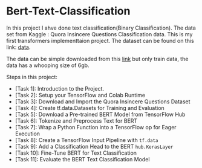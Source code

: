 # Bert-Text-Classification
In this project I ahve done text classification(Binary Classification). The data set from Kaggle : Quora Insincere Questions Classification data.
This is my first transformers implementtaion project.
The dataset can be found on this link: [data](https://www.kaggle.com/c/quora-insincere-questions-classification/data).

The data can be simple downloaded from this [link](https://archive.org/download/fine-tune-bert-tensorflow-train.csv/train.csv.zip) but only train data, the data has a whooping size of 6gb.

Steps in this project:
- [Task 1]:  Introduction to the Project.
- [Task 2]:  Setup your TensorFlow and Colab Runtime
- [Task 3]:  Download and Import the Quora Insincere Questions Dataset
- [Task 4]:  Create tf.data.Datasets for Training and Evaluation
- [Task 5]:  Download a Pre-trained BERT Model from TensorFlow Hub
- [Task 6]:  Tokenize and Preprocess Text for BERT
- [Task 7]:  Wrap a Python Function into a TensorFlow op for Eager Execution
- [Task 8]:  Create a TensorFlow Input Pipeline with `tf.data`
- [Task 9]:  Add a Classification Head to the BERT `hub.KerasLayer`
- [Task 10]: Fine-Tune BERT for Text Classification
- [Task 11]: Evaluate the BERT Text Classification Model

